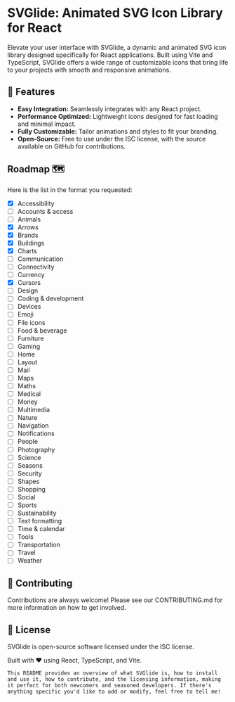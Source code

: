 # SVGlide: Animated SVG Icon Library for React

Elevate your user interface with SVGlide, a dynamic and animated SVG icon library designed specifically for React applications. Built using Vite and TypeScript, SVGlide offers a wide range of customizable icons that bring life to your projects with smooth and responsive animations.

## 🚀 Features

- **Easy Integration:** Seamlessly integrates with any React project.
- **Performance Optimized:** Lightweight icons designed for fast loading and minimal impact.
- **Fully Customizable:** Tailor animations and styles to fit your branding.
- **Open-Source:** Free to use under the ISC license, with the source available on GitHub for contributions.

## Roadmap 🗺

Here is the list in the format you requested:

- [x] Accessibility
- [ ] Accounts & access
- [ ] Animals
- [x] Arrows
- [x] Brands
- [x] Buildings
- [x] Charts
- [ ] Communication
- [ ] Connectivity
- [ ] Currency
- [x] Cursors
- [ ] Design
- [ ] Coding & development
- [ ] Devices
- [ ] Emoji
- [ ] File icons
- [ ] Food & beverage
- [ ] Furniture
- [ ] Gaming
- [ ] Home
- [ ] Layout
- [ ] Mail
- [ ] Maps
- [ ] Maths
- [ ] Medical
- [ ] Money
- [ ] Multimedia
- [ ] Nature
- [ ] Navigation
- [ ] Notifications
- [ ] People
- [ ] Photography
- [ ] Science
- [ ] Seasons
- [ ] Security
- [ ] Shapes
- [ ] Shopping
- [ ] Social
- [ ] Sports
- [ ] Sustainability
- [ ] Text formatting
- [ ] Time & calendar
- [ ] Tools
- [ ] Transportation
- [ ] Travel
- [ ] Weather

## 🔄 Contributing

Contributions are always welcome! Please see our CONTRIBUTING.md for more information on how to get involved.

## 📄 License

SVGlide is open-source software licensed under the ISC license.

Built with ❤️ using React, TypeScript, and Vite.

`This README provides an overview of what SVGlide is, how to install and use it, how to contribute, and the licensing information, making it perfect for both newcomers and seasoned developers. If there's anything specific you'd like to add or modify, feel free to tell me!`
